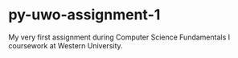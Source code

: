 # py-uwo-assignment-1
My very first assignment during Computer Science Fundamentals I coursework at Western University.
